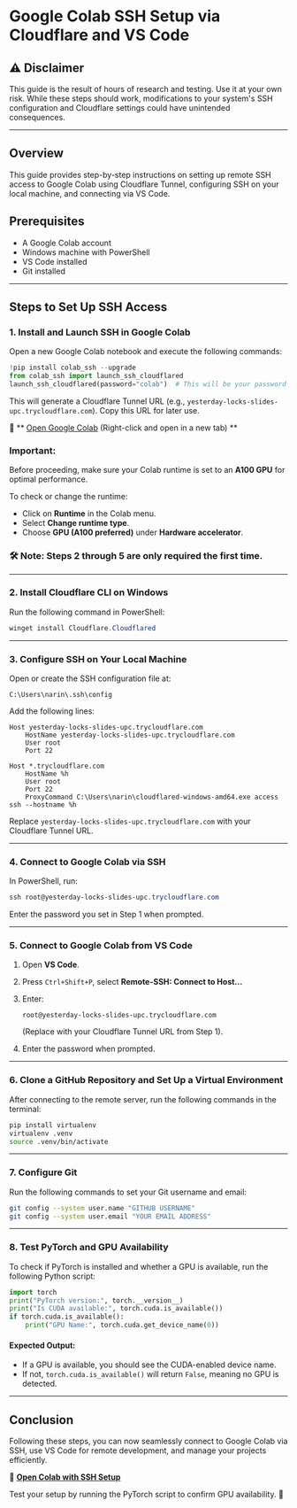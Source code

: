 # Google Colab SSH Setup via Cloudflare and VS Code

## ⚠️ Disclaimer
This guide is the result of hours of research and testing. Use it at your own risk. While these steps should work, modifications to your system's SSH configuration and Cloudflare settings could have unintended consequences.

---

## Overview
This guide provides step-by-step instructions on setting up remote SSH access to Google Colab using Cloudflare Tunnel, configuring SSH on your local machine, and connecting via VS Code.

## Prerequisites
- A Google Colab account  
- Windows machine with PowerShell  
- VS Code installed  
- Git installed  

---
## Steps to Set Up SSH Access

### 1. Install and Launch SSH in Google Colab
Open a new Google Colab notebook and execute the following commands:

```python
!pip install colab_ssh --upgrade
from colab_ssh import launch_ssh_cloudflared
launch_ssh_cloudflared(password="colab")  # This will be your password for authentication within VS Code later
```

This will generate a Cloudflare Tunnel URL (e.g., `yesterday-locks-slides-upc.trycloudflare.com`). Copy this URL for later use.

📌 ** [Open Google Colab](https://colab.research.google.com/#create=true) (Right-click and open in a new tab) **


### Important:

Before proceeding, make sure your Colab runtime is set to an **A100 GPU** for optimal performance.  

To check or change the runtime:  
- Click on **Runtime** in the Colab menu.  
- Select **Change runtime type**.  
- Choose **GPU (A100 preferred)** under **Hardware accelerator**.  

### 🛠️ Note: Steps 2 through 5 are only required the first time.
---
### 2. Install Cloudflare CLI on Windows
Run the following command in PowerShell:

```powershell
winget install Cloudflare.Cloudflared
```

---
### 3. Configure SSH on Your Local Machine
Open or create the SSH configuration file at:

```
C:\Users\narin\.ssh\config
```

Add the following lines:

```
Host yesterday-locks-slides-upc.trycloudflare.com
    HostName yesterday-locks-slides-upc.trycloudflare.com
    User root
    Port 22

Host *.trycloudflare.com
    HostName %h
    User root
    Port 22
    ProxyCommand C:\Users\narin\cloudflared-windows-amd64.exe access ssh --hostname %h
```

Replace `yesterday-locks-slides-upc.trycloudflare.com` with your Cloudflare Tunnel URL.

---
### 4. Connect to Google Colab via SSH
In PowerShell, run:

```powershell
ssh root@yesterday-locks-slides-upc.trycloudflare.com
```

Enter the password you set in Step 1 when prompted.

---
### 5. Connect to Google Colab from VS Code
1. Open **VS Code**.  
2. Press `Ctrl+Shift+P`, select **Remote-SSH: Connect to Host...**  
3. Enter:

   ```
   root@yesterday-locks-slides-upc.trycloudflare.com
   ```

   (Replace with your Cloudflare Tunnel URL from Step 1).  
4. Enter the password when prompted.  

---
### 6. Clone a GitHub Repository and Set Up a Virtual Environment
After connecting to the remote server, run the following commands in the terminal:

```sh
pip install virtualenv
virtualenv .venv
source .venv/bin/activate
```

---
### 7. Configure Git
Run the following commands to set your Git username and email:

```sh
git config --system user.name "GITHUB USERNAME"
git config --system user.email "YOUR EMAIL ADDRESS"
```

---
### 8. Test PyTorch and GPU Availability
To check if PyTorch is installed and whether a GPU is available, run the following Python script:

```python
import torch
print("PyTorch version:", torch.__version__)
print("Is CUDA available:", torch.cuda.is_available())
if torch.cuda.is_available():
    print("GPU Name:", torch.cuda.get_device_name(0))
```

#### Expected Output:
- If a GPU is available, you should see the CUDA-enabled device name.  
- If not, `torch.cuda.is_available()` will return `False`, meaning no GPU is detected.  

---
## Conclusion
Following these steps, you can now seamlessly connect to Google Colab via SSH, use VS Code for remote development, and manage your projects efficiently.  

📌 **[Open Colab with SSH Setup](https://colab.research.google.com/#create=true&snippet=true&code=%21pip%20install%20colab_ssh%20--upgrade%0Afrom%20colab_ssh%20import%20launch_ssh_cloudflared%0Alaunch_ssh_cloudflared%28password%3D%22colab%22%29)**  

Test your setup by running the PyTorch script to confirm GPU availability. 🚀
